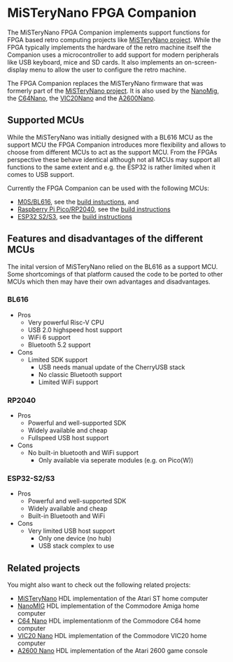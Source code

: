 # MiSTeryNano FPGA Companion

The MiSTeryNano FPGA Companion implements support functions for FPGA
based retro computing projects like [MiSTeryNano
project](https://github.com/harbaum/MiSTeryNano). While the FPGA
typically implements the hardware of the retro machine itself the
Companion uses a microcontroller to add support for modern peripherals
like USB keyboard, mice and SD cards. It also implements an
on-screen-display menu to allow the user to configure the retro
machine.

The FPGA Companion replaces the MiSTeryNano firmware that was
formerly part of the [MiSTeryNano
project](https://github.com/harbaum/MiSTeryNano). It is also
used by the [NanoMig](https://github.com/harbaum/nanomig), the
[C64Nano](https://github.com/vossstef/tang_nano_20k_c64), the
[VIC20Nano](https://github.com/vossstef/VIC20Nano) and the
[A2600Nano](https://github.com/vossstef/A2600Nano).

## Supported MCUs

While the MiSTeryNano was initially designed with a BL616 MCU as the
support MCU the FPGA Companion introduces more flexibility and allows
to choose from different MCUs to act as the support MCU.  From the
FPGAs perspective these behave identical although not all MCUs may
support all functions to the same extent and e.g. the ESP32 is rather
limited when it comes to USB support.

Currently the FPGA Companion can be used with the following MCUs:

 - [M0S/BL616](https://wiki.sipeed.com/hardware/en/maixzero/m0s/m0s.html), see the [build instuctions](src/bl616), and
 - [Raspberry Pi Pico/RP2040](https://www.raspberrypi.com/documentation/microcontrollers/raspberry-pi-pico.html), see the [build instructions](src/rp2040)
 - [ESP32 S2/S3](https://www.espressif.com/en/products/socs/esp32-s2), see the [build instructions](src/esp32)

## Features and disadvantages of the different MCUs

The inital version of MiSTeryNano relied on the BL616 as a support
MCU.  Some shortcomings of that platform caused the code to be ported
to other MCUs which then may have their own advantages and
disadvantages.

### BL616

  - Pros
    - Very powerful Risc-V CPU
    - USB 2.0 highspeed host support
    - WiFi 6 support
    - Bluetooth 5.2 support
  - Cons
    - Limited SDK support
      - USB needs manual update of the CherryUSB stack
      - No classic Bluetooth support
      - Limited WiFi support

### RP2040

  - Pros
    - Powerful and well-supported SDK
    - Widely available and cheap
    - Fullspeed USB host support
  - Cons
    - No built-in bluetooth and WiFi support
      - Only available via seperate modules (e.g. on Pico(W))

### ESP32-S2/S3

  - Pros
    - Powerful and well-supported SDK
    - Widely available and cheap
    - Built-in Bluetooth and WiFi
  - Cons
    - Very limited USB host support
      - Only one device (no hub)
      - USB stack complex to use

## Related projects

You might also want to check out the following related projects:

  - [MiSTeryNano](https://github.com/harbaum/MiSTeryNano) HDL implementation of the Atari ST home computer
  - [NanoMIG](https://github.com/harbaum/NanoMIG) HDL implementation of the Commodore Amiga home computer
  - [C64 Nano](https://github.com/vossstef/tang_nano_20k_c64) HDL implementationm of the Commodore C64 home computer
  - [VIC20 Nano](https://github.com/vossstef/VIC20Nano) HDL implementation of the Commodore VIC20 home computer
  - [A2600 Nano](https://github.com/vossstef/A2600Nano) HDL implementation of the Atari 2600 game console
